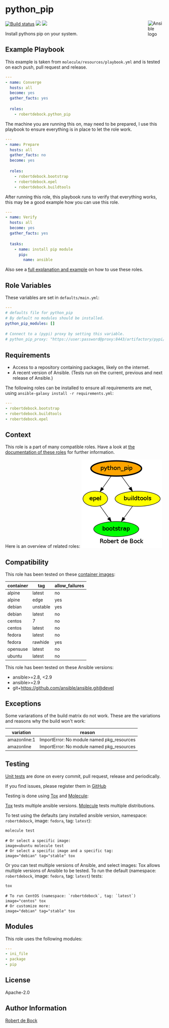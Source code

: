 python_pip
=========

<img src="https://docs.ansible.com/ansible-tower/3.2.4/html_ja/installandreference/_static/images/logo_invert.png" width="10%" height="10%" alt="Ansible logo" align="right"/>
<a href="https://travis-ci.org/robertdebock/ansible-role-python_pip"> <img src="https://travis-ci.org/robertdebock/ansible-role-python_pip.svg?branch=master" alt="Build status"/></a> <img src="https://img.shields.io/ansible/role/d/42440"/> <img src="https://img.shields.io/ansible/quality/42440"/>

Install pythons pip on your system.

Example Playbook
----------------

This example is taken from `molecule/resources/playbook.yml` and is tested on each push, pull request and release.
```yaml
---
- name: Converge
  hosts: all
  become: yes
  gather_facts: yes

  roles:
    - robertdebock.python_pip
```

The machine you are running this on, may need to be prepared, I use this playbook to ensure everything is in place to let the role work.
```yaml
---
- name: Prepare
  hosts: all
  gather_facts: no
  become: yes

  roles:
    - robertdebock.bootstrap
    - robertdebock.epel
    - robertdebock.buildtools
```

After running this role, this playbook runs to verify that everything works, this may be a good example how you can use this role.
```yaml
---
- name: Verify
  hosts: all
  become: yes
  gather_facts: yes

  tasks:
    - name: install pip module
      pip:
        name: ansible

```

Also see a [full explanation and example](https://robertdebock.nl/how-to-use-these-roles.html) on how to use these roles.

Role Variables
--------------

These variables are set in `defaults/main.yml`:
```yaml
---
# defaults file for python_pip
# By default no modules should be installed.
python_pip_modules: []

# Connect to a (pypi) proxy by setting this variable.
# python_pip_proxy: "https://user:password@proxy:8443/artifactory/pypi/pypi-virtual/simple"
```

Requirements
------------

- Access to a repository containing packages, likely on the internet.
- A recent version of Ansible. (Tests run on the current, previous and next release of Ansible.)

The following roles can be installed to ensure all requirements are met, using `ansible-galaxy install -r requirements.yml`:

```yaml
---
- robertdebock.bootstrap
- robertdebock.buildtools
- robertdebock.epel

```

Context
-------

This role is a part of many compatible roles. Have a look at [the documentation of these roles](https://robertdebock.nl/) for further information.

Here is an overview of related roles:
![dependencies](https://raw.githubusercontent.com/robertdebock/drawings/artifacts/python_pip.png "Dependency")


Compatibility
-------------

This role has been tested on these [container images](https://hub.docker.com/):

|container|tag|allow_failures|
|---------|---|--------------|
|alpine|latest|no|
|alpine|edge|yes|
|debian|unstable|yes|
|debian|latest|no|
|centos|7|no|
|centos|latest|no|
|fedora|latest|no|
|fedora|rawhide|yes|
|opensuse|latest|no|
|ubuntu|latest|no|

This role has been tested on these Ansible versions:

- ansible>=2.8, <2.9
- ansible>=2.9
- git+https://github.com/ansible/ansible.git@devel

Exceptions
----------

Some variarations of the build matrix do not work. These are the variations and reasons why the build won't work:

| variation                 | reason                 |
|---------------------------|------------------------|
| amazonline:1 | ImportError: No module named pkg_resources |
| amazonline | ImportError: No module named pkg_resources |



Testing
-------

[Unit tests](https://travis-ci.org/robertdebock/ansible-role-python_pip) are done on every commit, pull request, release and periodically.

If you find issues, please register them in [GitHub](https://github.com/robertdebock/ansible-role-python_pip/issues)

Testing is done using [Tox](https://tox.readthedocs.io/en/latest/) and [Molecule](https://github.com/ansible/molecule):

[Tox](https://tox.readthedocs.io/en/latest/) tests multiple ansible versions.
[Molecule](https://github.com/ansible/molecule) tests multiple distributions.

To test using the defaults (any installed ansible version, namespace: `robertdebock`, image: `fedora`, tag: `latest`):

```
molecule test

# Or select a specific image:
image=ubuntu molecule test
# Or select a specific image and a specific tag:
image="debian" tag="stable" tox
```

Or you can test multiple versions of Ansible, and select images:
Tox allows multiple versions of Ansible to be tested. To run the default (namespace: `robertdebock`, image: `fedora`, tag: `latest`) tests:

```
tox

# To run CentOS (namespace: `robertdebock`, tag: `latest`)
image="centos" tox
# Or customize more:
image="debian" tag="stable" tox
```

Modules
-------

This role uses the following modules:
```yaml
---
- ini_file
- package
- pip
```

License
-------

Apache-2.0


Author Information
------------------

[Robert de Bock](https://robertdebock.nl/)
